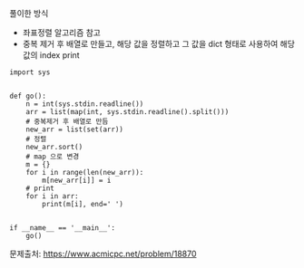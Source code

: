 풀이한 방식 
- 좌표정렬 알고리즘 참고 
- 중복 제거 후 배열로 만들고, 해당 값을 정렬하고 그 값을 dict 형태로 사용하여 해당 값의 index print
```python3
import sys


def go():
    n = int(sys.stdin.readline())
    arr = list(map(int, sys.stdin.readline().split()))
    # 중복제거 후 배열로 만듬
    new_arr = list(set(arr))
    # 정렬
    new_arr.sort()
    # map 으로 변경
    m = {}
    for i in range(len(new_arr)):
        m[new_arr[i]] = i
    # print
    for i in arr:
        print(m[i], end=' ')


if __name__ == '__main__':
    go()
```
문제출처: https://www.acmicpc.net/problem/18870
